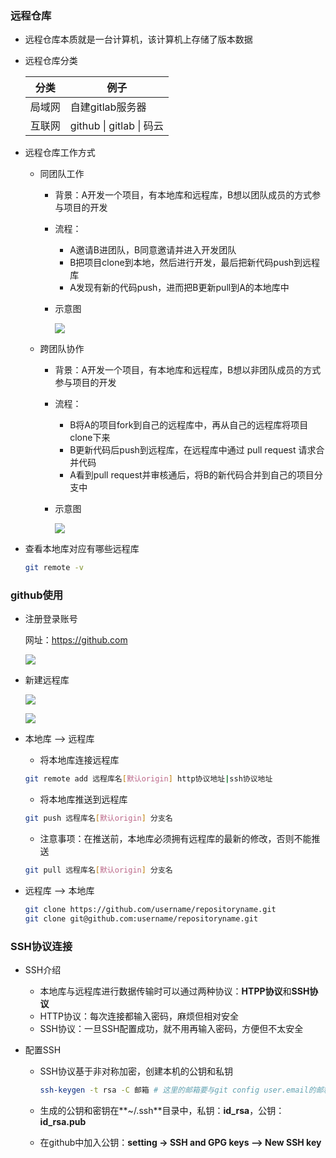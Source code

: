 ### 远程仓库

* 远程仓库本质就是一台计算机，该计算机上存储了版本数据

* 远程仓库分类

  | 分类   | 例子                     |
  | ------ | ------------------------ |
  | 局域网 | 自建gitlab服务器         |
  | 互联网 | github \| gitlab \| 码云 |

* 远程仓库工作方式

  * 同团队工作
    * 背景：A开发一个项目，有本地库和远程库，B想以团队成员的方式参与项目的开发

    * 流程：
      * A邀请B进团队，B同意邀请并进入开发团队
      * B把项目clone到本地，然后进行开发，最后把新代码push到远程库
      * A发现有新的代码push，进而把B更新pull到A的本地库中

    * 示意图

      ![](https://github.com/gothicrush/learning/blob/master/Git/04.%E8%BF%9C%E7%A8%8B%E4%BB%93%E5%BA%93%E4%BD%BF%E7%94%A8%E4%B8%8E%E5%8D%8F%E4%BD%9C/images/%E5%90%8C%E5%9B%A2%E9%98%9F%E5%8D%8F%E4%BD%9C.PNG)
  * 跨团队协作
    * 背景：A开发一个项目，有本地库和远程库，B想以非团队成员的方式参与项目的开发

    * 流程：
      * B将A的项目fork到自己的远程库中，再从自己的远程库将项目clone下来
      * B更新代码后push到远程库，在远程库中通过 pull request 请求合并代码
      * A看到pull request并审核通后，将B的新代码合并到自己的项目分支中

    * 示意图

      ![](https://github.com/gothicrush/learning/blob/master/Git/04.%E8%BF%9C%E7%A8%8B%E4%BB%93%E5%BA%93%E4%BD%BF%E7%94%A8%E4%B8%8E%E5%8D%8F%E4%BD%9C/images/%E8%B7%A8%E5%9B%A2%E9%98%9F%E5%8D%8F%E4%BD%9C.PNG)

* 查看本地库对应有哪些远程库

  ```bash
  git remote -v
  ```




### github使用

* 注册登录账号

  网址：https://github.com

  ![](https://github.com/gothicrush/learning/blob/master/Git/04.%E8%BF%9C%E7%A8%8B%E4%BB%93%E5%BA%93%E4%BD%BF%E7%94%A8%E4%B8%8E%E5%8D%8F%E4%BD%9C/images/github%E7%99%BB%E5%BD%95%E4%B8%8E%E6%B3%A8%E5%86%8C.PNG)

* 新建远程库

  ![](https://github.com/gothicrush/learning/blob/master/Git/04.%E8%BF%9C%E7%A8%8B%E4%BB%93%E5%BA%93%E4%BD%BF%E7%94%A8%E4%B8%8E%E5%8D%8F%E4%BD%9C/images/github%E7%99%BB%E5%BD%95%E4%B8%8E%E6%B3%A8%E5%86%8C.PNG)

  ![](https://github.com/gothicrush/learning/blob/master/Git/04.%E8%BF%9C%E7%A8%8B%E4%BB%93%E5%BA%93%E4%BD%BF%E7%94%A8%E4%B8%8E%E5%8D%8F%E4%BD%9C/images/%E6%96%B0%E5%BB%BA%E8%BF%9C%E7%A8%8B%E5%BA%932.PNG)

* 本地库 --> 远程库

  * 将本地库连接远程库

  ```bash
  git remote add 远程库名[默认origin] http协议地址|ssh协议地址
  ```

  * 将本地库推送到远程库

  ```bash
  git push 远程库名[默认origin] 分支名
  ```

  * 注意事项：在推送前，本地库必须拥有远程库的最新的修改，否则不能推送

  ```bash
  git pull 远程库名[默认origin] 分支名
  ```

* 远程库 --> 本地库

  ```bash
  git clone https://github.com/username/repositoryname.git
  git clone git@github.com:username/repositoryname.git
  ```

  

### SSH协议连接

* SSH介绍

  * 本地库与远程库进行数据传输时可以通过两种协议：**HTPP协议**和**SSH协议**
  * HTTP协议：每次连接都输入密码，麻烦但相对安全
  * SSH协议：一旦SSH配置成功，就不用再输入密码，方便但不太安全

* 配置SSH

  * SSH协议基于非对称加密，创建本机的公钥和私钥

    ```bash
    ssh-keygen -t rsa -C 邮箱 # 这里的邮箱要与git config user.email的邮箱相同，否则可能无法提交
    ```

  * 生成的公钥和密钥在**~/.ssh**目录中，私钥：**id_rsa**，公钥：**id_rsa.pub**

  * 在github中加入公钥：**setting -> SSH and GPG keys --> New SSH key**